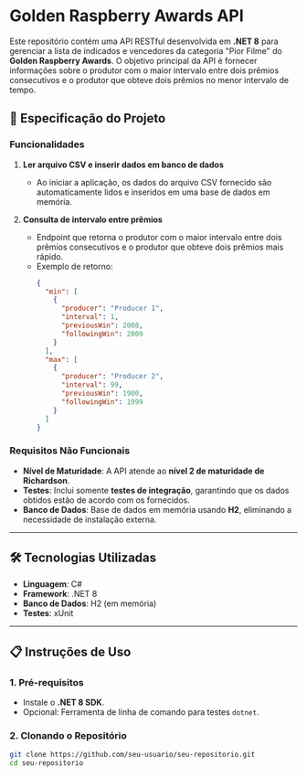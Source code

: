 # Golden Raspberry Awards API

Este repositório contém uma API RESTful desenvolvida em **.NET 8** para gerenciar a lista de indicados e vencedores da categoria "Pior Filme" do **Golden Raspberry Awards**. O objetivo principal da API é fornecer informações sobre o produtor com o maior intervalo entre dois prêmios consecutivos e o produtor que obteve dois prêmios no menor intervalo de tempo.

## 🚀 Especificação do Projeto

### Funcionalidades

1. **Ler arquivo CSV e inserir dados em banco de dados**  
   - Ao iniciar a aplicação, os dados do arquivo CSV fornecido são automaticamente lidos e inseridos em uma base de dados em memória.
   
2. **Consulta de intervalo entre prêmios**  
   - Endpoint que retorna o produtor com o maior intervalo entre dois prêmios consecutivos e o produtor que obteve dois prêmios mais rápido.  
   - Exemplo de retorno:
     ```json
     {
       "min": [
         {
           "producer": "Producer 1",
           "interval": 1,
           "previousWin": 2008,
           "followingWin": 2009
         }
       ],
       "max": [
         {
           "producer": "Producer 2",
           "interval": 99,
           "previousWin": 1900,
           "followingWin": 1999
         }
       ]
     }
     ```

### Requisitos Não Funcionais

- **Nível de Maturidade**: A API atende ao **nível 2 de maturidade de Richardson**.  
- **Testes**: Inclui somente **testes de integração**, garantindo que os dados obtidos estão de acordo com os fornecidos.  
- **Banco de Dados**: Base de dados em memória usando **H2**, eliminando a necessidade de instalação externa.  

---

## 🛠️ Tecnologias Utilizadas

- **Linguagem**: C#  
- **Framework**: .NET 8  
- **Banco de Dados**: H2 (em memória)  
- **Testes**: xUnit  

---

## 📋 Instruções de Uso

### 1. Pré-requisitos

- Instale o **.NET 8 SDK**.
- Opcional: Ferramenta de linha de comando para testes `dotnet`.

### 2. Clonando o Repositório

```bash
git clone https://github.com/seu-usuario/seu-repositorio.git
cd seu-repositorio
